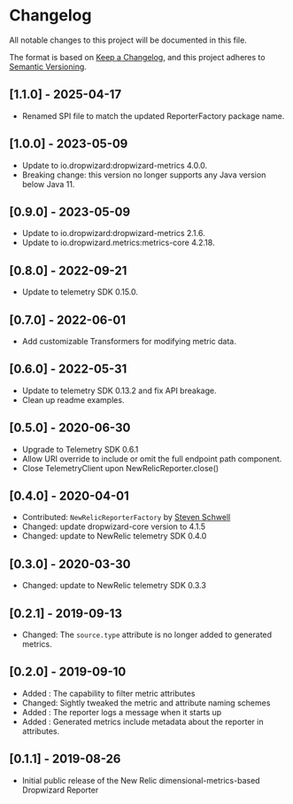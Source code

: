 # Changelog
All notable changes to this project will be documented in this file.

The format is based on [Keep a Changelog](https://keepachangelog.com/en/1.0.0/),
and this project adheres to [Semantic Versioning](https://semver.org/spec/v2.0.0.html).

## [1.1.0] - 2025-04-17
- Renamed SPI file to match the updated ReporterFactory package name.

## [1.0.0] - 2023-05-09
- Update to io.dropwizard:dropwizard-metrics 4.0.0.
- Breaking change: this version no longer supports any Java version below Java 11. 

## [0.9.0] - 2023-05-09
- Update to io.dropwizard:dropwizard-metrics 2.1.6.
- Update to io.dropwizard.metrics:metrics-core 4.2.18.

## [0.8.0] - 2022-09-21
- Update to telemetry SDK 0.15.0.

## [0.7.0] - 2022-06-01
- Add customizable Transformers for modifying metric data.

## [0.6.0] - 2022-05-31
- Update to telemetry SDK 0.13.2 and fix API breakage.
- Clean up readme examples.

## [0.5.0] - 2020-06-30
- Upgrade to Telemetry SDK 0.6.1
- Allow URI override to include or omit the full endpoint path component.
- Close TelemetryClient upon NewRelicReporter.close()

## [0.4.0] - 2020-04-01
- Contributed: `NewRelicReporterFactory` by [Steven Schwell](https://github.com/sschwell)
- Changed: update dropwizard-core version to 4.1.5
- Changed: update to NewRelic telemetry SDK 0.4.0

## [0.3.0] - 2020-03-30
- Changed: update to NewRelic telemetry SDK 0.3.3

## [0.2.1] - 2019-09-13
- Changed: The `source.type` attribute is no longer added to generated metrics.

## [0.2.0] - 2019-09-10
- Added : The capability to filter metric attributes
- Changed: Sightly tweaked the metric and attribute naming schemes
- Added : The reporter logs a message when it starts up
- Added : Generated metrics include metadata about the reporter in attributes.

## [0.1.1] - 2019-08-26
- Initial public release of the New Relic dimensional-metrics-based Dropwizard Reporter
